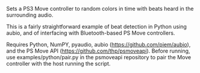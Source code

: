Sets a PS3 Move controller to random colors in time with beats heard in the
surrounding audio.

This is a fairly straightforward example of beat detection in Python using
aubio, and of interfacing with Bluetooth-based PS Move controllers.

Requires Python, NumPY, pyaudio, aubio (https://github.com/piem/aubio), and
the PS Move API (https://github.com/thp/psmoveapi). Before running, use
examples/python/pair.py in the psmoveapi repository to pair the Move
controller with the host running the script.
